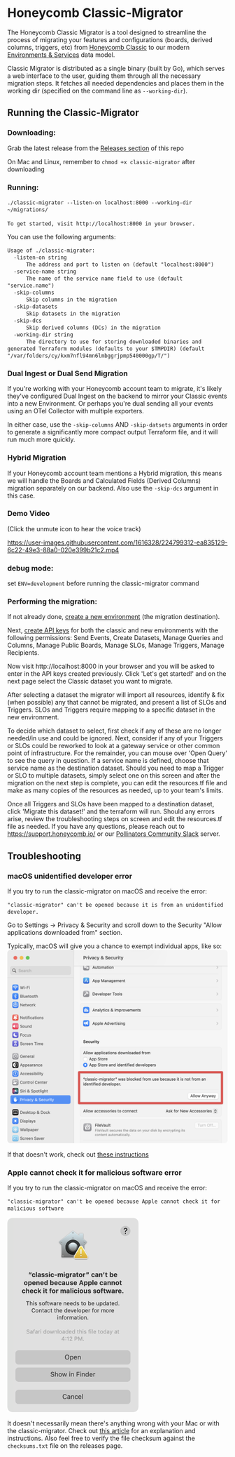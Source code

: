 # Honeycomb Classic-Migrator

The Honeycomb Classic Migrator is a tool designed to streamline the process of migrating your features and configurations (boards, derived columns, triggers, etc) from [Honeycomb Classic](https://docs.honeycomb.io/honeycomb-classic/) to our modern [Environments & Services](https://changelog.honeycomb.io/preview-new-environments-and-services-functionality-in-honeycomb!-227356) data model.

Classic Migrator is distributed as a single binary (built by Go), which serves a web interface to the user, guiding them through all the necessary migration steps. It fetches all needed dependencies and places them in the working dir (specified on the command line as `--working-dir`).

## Running the Classic-Migrator

### Downloading:
Grab the latest release from the [Releases section](https://github.com/honeycombio/classic-migrator/releases) of this repo

On Mac and Linux, remember to `chmod +x classic-migrator` after downloading

### Running:
```
./classic-migrator --listen-on localhost:8000 --working-dir ~/migrations/

To get started, visit http://localhost:8000 in your browser.
```

You can use the following arguments:
```
Usage of ./classic-migrator:
  -listen-on string
      The address and port to listen on (default "localhost:8000")
  -service-name string
      The name of the service name field to use (default "service.name")
  -skip-columns
      Skip columns in the migration
  -skip-datasets
      Skip datasets in the migration
  -skip-dcs
      Skip derived columns (DCs) in the migration
  -working-dir string
      The directory to use for storing downloaded binaries and generated Terraform modules (defaults to your $TMPDIR) (default "/var/folders/cy/kxm7nfl94mn6lmbggrjpmp540000gp/T/")
```

### Dual Ingest or Dual Send Migration
If you're working with your Honeycomb account team to migrate, it's likely they've configured Dual Ingest on the backend to mirror your Classic events into a new Environment.   Or perhaps you're dual sending all your events using an OTel Collector with multiple exporters.

In either case, use the `-skip-columns` AND `-skip-datsets` arguments in order to generate a significantly more compact output Terraform file, and it will run much more quickly.

### Hybrid Migration
If your Honeycomb account team mentions a Hybrid migration, this means we will handle the Boards and Calculated Fields (Derived Columns) migration separately on our backend.  Also use the `-skip-dcs` argument in this case.


### Demo Video
(Click the unmute icon to hear the voice track)

https://user-images.githubusercontent.com/1616328/224799312-ea835129-6c22-49e3-88a0-020e399b21c2.mp4

### debug mode:
set `ENV=development` before running the classic-migrator command

### Performing the migration:

If not already done, [create a new environment](https://docs.honeycomb.io/honeycomb-classic/migration/#create-a-new-environment) (the migration destination).

Next, [create API keys](https://docs.honeycomb.io/working-with-your-data/settings/api-keys/) for both the classic and new environments with the following permissions: Send Events, Create Datasets, Manage Queries and Columns, Manage Public Boards, Manage SLOs, Manage Triggers, Manage Recipients.

Now visit http://localhost:8000 in your browser and you will be asked to enter in the API keys created previously. Click 'Let's get started!' and on the next page select the Classic dataset you want to migrate.

After selecting a dataset the migrator will import all resources, identify & fix (when possible) any that cannot be migrated, and present a list of SLOs and Triggers. SLOs and Triggers require mapping to a specific dataset in the new environment.

To decide which dataset to select, first check if any of these are no longer needed/in use and could be ignored. Next, consider if any of your Triggers or SLOs could be reworked to look at a gateway service or other common point of infrastructure. For the remainder, you can mouse over 'Open Query' to see the query in question. If a service name is defined, choose that service name as the destination dataset. Should you need to map a Trigger or SLO to multiple datasets, simply select one on this screen and after the migration on the next step is complete, you can edit the resources.tf file and make as many copies of the resources as needed, up to your team's limits.

Once all Triggers and SLOs have been mapped to a destination dataset, click 'Migrate this dataset!' and the terraform will run. Should any errors arise, review the troubleshooting steps on screen and edit the resources.tf file as needed. If you have any questions, please reach out to https://support.honeycomb.io/ or our [Pollinators Community Slack](https://join.slack.com/t/honeycombpollinators/shared_invite/zt-xqexg936-dckd0l29wdE3WLmUs8Qvpg) server.

## Troubleshooting

### macOS unidentified developer error

If you try to run the classic-migrator on macOS and receive the error:
```
"classic-migrator" can't be opened because it is from an unidentified developer.
```

Go to Settings -> Privacy & Security  and scroll down to the Security "Allow applications downloaded from" section.

Typically, macOS will give you a chance to exempt individual apps, like so:
<br><img src="macos-ventura-allow-unidentified.png" width=600>

If that doesn't work, check out [these instructions](https://osxdaily.com/2022/11/17/allow-apps-downloaded-open-anywhere-macos/)

### Apple cannot check it for malicious software error
If you try to run the classic-migrator on macOS and receive the error:
```
"classic-migrator" can't be opened because Apple cannot check it for malicious software
```
<img src="macos-gatekeeper-error.png" width=300>


It doesn't necessarily mean there's anything wrong with your Mac or with the classic-migrator.  Check out [this article](https://iboysoft.com/howto/apple-cannot-check-it-for-malicious-software.html) for an explanation and instructions.  Also feel free to verify the file checksum against the `checksums.txt` file on the releases page.

